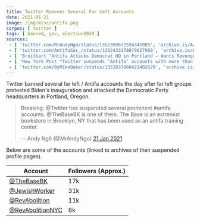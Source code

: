 ```yaml
---
title: Twitter Removes Several Far Left Accounts
date: 2021-01-21
image: /img/misc/antifa.png
corpos: [ twitter ]
tags: [ banned, gov, election2020 ]
sources:
 - [ 'twitter.com/MrAndyNgo/status/1352399672594345985', 'archive.is/AaKu1' ]
 - [ 'twitter.com/AntifaSac_/status/1352433178879827968', 'archive.is/Bv8z4' ]
 - [ 'Breitbart "Antifa Attacks Democrat HQ in Portland — Wants Revenge, Not Biden" by Bob Price (20 Jan 2021)', 'archive.is/Tos3S' ]
 - [ 'New York Post "Twitter suspends ‘Antifa’ accounts with more than 71K followers" by Lia Eustachewich (22 Jan 2021)', 'archive.is/P5oig' ]
 - [ 'twitter.com/ByMikeBaker/status/1352037060421402629', 'archive.is/kQJJE' ]
---
```


Twitter banned several far left / Antifa accounts the day after
far left groups protested Biden's inauguration and attacked the Democratic
Party headquarters in Portland, Oregon.

> Breaking: @Twitter has suspended several prominent #antifa accounts.
> @TheBaseBK is one of them. The Base is an extremist bookstore in Brooklyn, NY
> that has been used as an antifa training center.
>
> -- Andy Ngô (@MrAndyNgo) [21 Jan 2021](https://archive.is/AaKu1)

Below are some of the accounts (linked to archives of their suspended profile
pages).

Account | Followers (Approx.)
---|---
[@TheBaseBK](https://archive.is/taQuw) | 17k
[@JewishWorker](https://archive.is/Zq9xW) | 31k
[@RevAbolition](https://archive.is/hs7N5) | 11k
[@RevAbolitionNYC](https://archive.is/UXMqO) | 6k
